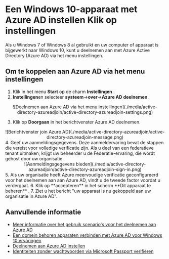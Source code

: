 <properties
    pageTitle="Een Windows 10-apparaat met Azure AD instellen Klik op instellingen | Microsoft Azure"
    description="Dit artikel wordt uitgelegd hoe gebruikers kunnen lid worden naar Azure AD via het menu instellingen."
    services="active-directory"
    documentationCenter=""
    authors="femila"
    manager="swadhwa"
    editor=""
    tags="azure-classic-portal"/>

<tags
    ms.service="active-directory"
    ms.workload="identity"
    ms.tgt_pltfrm="na"
    ms.devlang="na"
    ms.topic="article"
    ms.date="09/27/2016"
    ms.author="femila"/>

# <a name="set-up-a-windows-10-device-with-azure-ad-from-settings"></a>Een Windows 10-apparaat met Azure AD instellen Klik op instellingen
Als u Windows 7 of Windows 8 al gebruikt en uw computer of apparaat is bijgewerkt naar Windows 10, kunt u deelnemen aan met Azure Active Directory (Azure AD) via het menu instellingen.

## <a name="to-join-to-azure-ad-from-the-settings-menu"></a>Om te koppelen aan Azure AD via het menu instellingen


1. Klik in het menu **Start** op de charm **Instellingen** .
2. **Instellingen**en selecteer **systeem**->**over**->**Azure AD deelnemen**.
<center>
![Deelnemen aan Azure AD via het menu instellingen](./media/active-directory-azureadjoin/active-directory-azureadjoin-settings.png)</center>

3. Klik op **Doorgaan** in het berichtvenster Azure AD deelnemen.
<center>
![Berichtvenster join Azure AD](./media/active-directory-azureadjoin/active-directory-azureadjoin-message.png)</center>
4. Geef uw aanmeldingsgegevens. Deze aanmeldervaring bevat de stappen die vereist voor volledige verificatie zijn. Als u deel van een federatieve tenant uitmaken, krijgt uw beheerder u de Federatie-ervaring, die wordt gehost door uw organisatie.
<center>
![Aanmeldingsgegevens bieden](./media/active-directory-azureadjoin/active-directory-azureadjoin-sign-in.png)</center>
5. Als uw organisatie heeft Azure meervoudige verificatie geconfigureerd voor het deelnemen aan aan Azure AD, vindt u de tweede factor voordat u verdergaat.
6. Klik op **accepteren** in het scherm **Dit apparaat te beheren** .
7. Ziet u het bericht "uw apparaat is nu gekoppeld aan uw organisatie in Azure AD".


## <a name="additional-information"></a>Aanvullende informatie
* [Meer informatie over het gebruik scenario's voor het deelnemen aan Azure AD](active-directory-azureadjoin-deployment-aadjoindirect.md)
* [Een domein behoren apparaten verbinden met Azure AD voor Windows 10 ervaringen](active-directory-azureadjoin-devices-group-policy.md)
* [Deelnemen aan Azure AD instellen](active-directory-azureadjoin-setup.md)
* [Identiteiten zonder wachtwoorden via Microsoft Passport verifiëren](active-directory-azureadjoin-passport.md)
